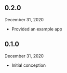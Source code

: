 ## 0.2.0
 December 31, 2020
- Provided an example app

## 0.1.0
 December 31, 2020
- Initial conception


